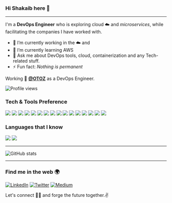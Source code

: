 ### Hi Shakaib here 👋
---

I'm a **DevOps Engineer** who is exploring cloud ☁️ and *microservices*, while facilitating the companies I have worked with. 

<!--
**shakaib-arif/shakaib-arif** is a ✨ _special_ ✨ repository because its `README.md` (this file) appears on your GitHub profile.
- 👯 I’m looking to collaborate on ...
- 🤔 I’m looking for help with ...
- 📫 How to reach me: ...
- 😄 Pronouns: ...
Here are some ideas to get you started:
-->
- 🔭 I’m currently working in the ☁️ and <img src="https://cdn2.iconfinder.com/data/icons/mixd/512/16_kubernetes-128.png" width="17px" height="17px"/>
- 🌱 I’m currently learning AWS
- 💬 Ask me about DevOps tools, cloud, containerization and any Tech-related stuff.
- ⚡ Fun fact: *Nothing is permanent*

Working 💼 [**@OTOZ**][otoz] as a DevOps Engineer.

![Profile views](https://gpvc.arturio.dev/shakaib-arif)
### Tech & Tools Preference

<img src="https://img.shields.io/badge/-Docker-FFFFFF?logo=docker&style=flat"> <img src="https://img.shields.io/badge/-Kubernetes-FFFFFF?logo=kubernetes&style=flat">
<img src="https://img.shields.io/badge/-Helm-0F1689?logo=helm&style=flat">
<img src="https://img.shields.io/badge/-Azure Pipelines-2560E0?logo=azure%20pipelines&style=flat">
<img src="https://img.shields.io/badge/-Jenkins-D24939?logo=jenkins&style=flat&logoColor=FFFFFF">
<img src="https://img.shields.io/badge/-Azure DevOps-0078D7?logo=azuredevops&style=flat">
<img src="https://img.shields.io/badge/-MySQL-4479A1?style=flat&logo=mysql&logoColor=FFFFFF">
<img src="https://img.shields.io/badge/-MongoDB-4DB33D?style=flat&logo=mongodb&logoColor=FFFFFF">
<img src="https://img.shields.io/badge/-GNU Bash-FFFFFF?style=flat&logo=gnu%20bash">
<img src="https://img.shields.io/badge/-Powershell-5391FE?style=flat&logo=powershell&logoColor=white">
<img src="https://img.shields.io/badge/-NGINX-269539?style=flat&logo=nginx&logoColor=FFFFFF">
<img src="http://img.shields.io/badge/-Git-F1502F?style=flat&logo=git&logoColor=FFFFFF">
<img src="http://img.shields.io/badge/-Github-000000?style=flat&logo=github&logoColor=FFFFFF">
<img src="http://img.shields.io/badge/-VS%20Code-007ACC?style=flat&logo=visual%20studio%20code&logoColor=white">
<img src="http://img.shields.io/badge/-Sublime-FFFFFF?logo=sublime%20text&style=flat">
<img src="https://img.shields.io/badge/-Azure-FFFFFF?logo=microsoft%20azure&style=flat">
<!--
<img src="https://img.shields.io/badge/-Node.js-3C873A?style=flat&logo=Node.js&logoColor=white">
<img src="https://img.shields.io/badge/-NPM-FFFFFF?style=flat&logo=npm&logoColor=white">
-->

### Languages that I know
<img src="http://img.shields.io/badge/-Java-F89820?style=flat&logo=java&logoColor=white"> <img src="https://img.shields.io/badge/-Python-black?style=flat&logo=python&logoColor=white">

---
![GitHub stats](https://github-readme-stats.vercel.app/api?username=shakaib-arif&show_icons=true&hide_border=true&count_private=true&hide=contribs,stars)

---
### Find me in the web 🌍
[![LinkedIn](http://img.shields.io/badge/-LinkedIn-0077B5?style=flat&logo=linkedIn&logoColor=white)][linkedin]
[![Twitter](http://img.shields.io/badge/-Twitter-1DA1F2?style=flat&logo=twitter&logoColor=white)][twitter]
[![Medium](http://img.shields.io/badge/-Medium-black?style=flat&logo=medium&logoColor=white)][medium]

Let's connect 👨‍💻 and forge the future together.✌

[twitter]: https://twitter.com/shakaib_arif
[linkedin]: https://www.linkedin.com/in/shakaibarif
[medium]: https://shakaib-arif.medium.com/
[otoz]: https://otoz.biz
